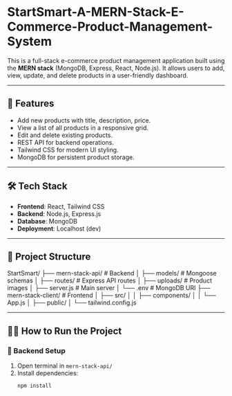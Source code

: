 # StartSmart-A-MERN-Stack-E-Commerce-Product-Management-System

This is a full-stack e-commerce product management application built using the **MERN stack** (MongoDB, Express, React, Node.js). It allows users to add, view, update, and delete products in a user-friendly dashboard.

---

## 🚀 Features

- Add new products with title, description, price.
- View a list of all products in a responsive grid.
- Edit and delete existing products.
- REST API for backend operations.
- Tailwind CSS for modern UI styling.
- MongoDB for persistent product storage.

---

## 🛠️ Tech Stack

- **Frontend**: React, Tailwind CSS
- **Backend**: Node.js, Express.js
- **Database**: MongoDB
- **Deployment**: Localhost (dev)

---

## 📁 Project Structure


StartSmart/
├── mern-stack-api/ # Backend
│ ├── models/ # Mongoose schemas
│ ├── routes/ # Express API routes
│ ├── uploads/ # Product images
│ ├── server.js # Main server
│ └── .env # MongoDB URI
├── mern-stack-client/ # Frontend
│ ├── src/
│ │ ├── components/
│ │ └── App.js
│ ├── public/
│ └── tailwind.config.js



---

## 🧑‍💻 How to Run the Project

### 🔧 Backend Setup

1. Open terminal in `mern-stack-api/`
2. Install dependencies:
   ```bash
   npm install
